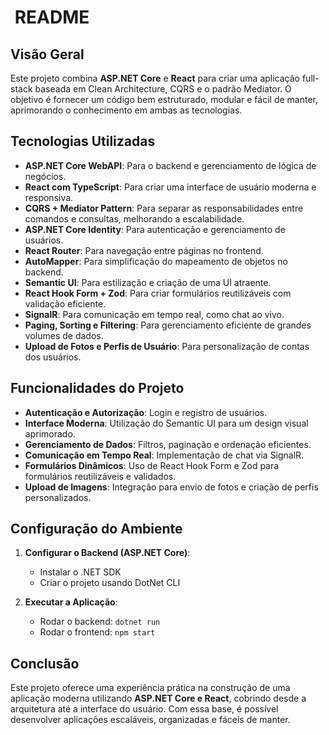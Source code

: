 #  README

## Visão Geral

Este projeto combina **ASP.NET Core** e **React** para criar uma aplicação full-stack baseada em Clean Architecture, CQRS e o padrão Mediator. O objetivo é fornecer um código bem estruturado, modular e fácil de manter, aprimorando o conhecimento em ambas as tecnologias.

## Tecnologias Utilizadas

- **ASP.NET Core WebAPI**: Para o backend e gerenciamento de lógica de negócios.
- **React com TypeScript**: Para criar uma interface de usuário moderna e responsiva.
- **CQRS + Mediator Pattern**: Para separar as responsabilidades entre comandos e consultas, melhorando a escalabilidade.
- **ASP.NET Core Identity**: Para autenticação e gerenciamento de usuários.
- **React Router**: Para navegação entre páginas no frontend.
- **AutoMapper**: Para simplificação do mapeamento de objetos no backend.
- **Semantic UI**: Para estilização e criação de uma UI atraente.
- **React Hook Form + Zod**: Para criar formulários reutilizáveis com validação eficiente.
- **SignalR**: Para comunicação em tempo real, como chat ao vivo.
- **Paging, Sorting e Filtering**: Para gerenciamento eficiente de grandes volumes de dados.
- **Upload de Fotos e Perfis de Usuário**: Para personalização de contas dos usuários.

## Funcionalidades do Projeto

- **Autenticação e Autorização**: Login e registro de usuários.
- **Interface Moderna**: Utilização do Semantic UI para um design visual aprimorado.
- **Gerenciamento de Dados**: Filtros, paginação e ordenação eficientes.
- **Comunicação em Tempo Real**: Implementação de chat via SignalR.
- **Formulários Dinâmicos**: Uso de React Hook Form e Zod para formulários reutilizáveis e validados.
- **Upload de Imagens**: Integração para envio de fotos e criação de perfis personalizados.

## Configuração do Ambiente

1. **Configurar o Backend (ASP.NET Core)**:

   - Instalar o .NET SDK
   - Criar o projeto usando DotNet CLI

2. **Executar a Aplicação**:

   - Rodar o backend: `dotnet run`
   - Rodar o frontend: `npm start`

## Conclusão

Este projeto oferece uma experiência prática na construção de uma aplicação moderna utilizando **ASP.NET Core e React**, cobrindo desde a arquitetura até a interface do usuário. Com essa base, é possível desenvolver aplicações escaláveis, organizadas e fáceis de manter.


